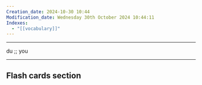 ```yaml
---
Creation_date: 2024-10-30 10:44
Modification_date: Wednesday 30th October 2024 10:44:11
Indexes:
  - "[[vocabulary]]"
---
```


----

du ;; you



















---
## Flash cards section
